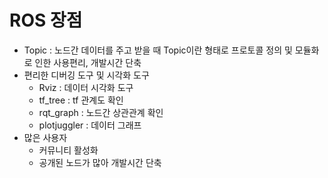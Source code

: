 # ROS 장점
- Topic : 노드간 데이터를 주고 받을 때 Topic이란 형태로 프로토콜 정의 및 모듈화로 인한 사용편리, 개발시간 단축
- 편리한 디버깅 도구 및 시각화 도구
    - Rviz : 데이터 시각화 도구
    - tf_tree : tf 관계도 확인 
    - rqt_graph : 노드간 상관관계 확인
    - plotjuggler : 데이터 그래프 
- 많은 사용자
    - 커뮤니티 활성화 
    - 공개된 노드가 많아 개발시간 단축